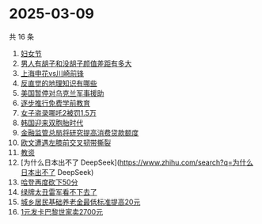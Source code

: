 # 2025-03-09

共 16 条

<!-- BEGIN ZHIHUSEARCH -->
<!-- 最后更新时间 Sun Mar 09 2025 21:01:24 GMT+0800 (China Standard Time) -->
1. [妇女节](https://www.zhihu.com/search?q=妇女节)
1. [男人有胡子和没胡子颜值差距有多大](https://www.zhihu.com/search?q=男人有胡子和没胡子颜值差距有多大)
1. [上海申花vs川崎前锋](https://www.zhihu.com/search?q=上海申花vs川崎前锋)
1. [反直觉的地理知识有哪些](https://www.zhihu.com/search?q=反直觉的地理知识有哪些)
1. [美国暂停对乌克兰军事援助](https://www.zhihu.com/search?q=美国暂停对乌克兰军事援助)
1. [逐步推行免费学前教育](https://www.zhihu.com/search?q=逐步推行免费学前教育)
1. [女子盗录哪吒2被罚1.5万](https://www.zhihu.com/search?q=女子盗录哪吒2被罚1.5万)
1. [韩国迎来双胞胎时代](https://www.zhihu.com/search?q=韩国迎来双胞胎时代)
1. [金融监管总局将研究提高消费贷款额度](https://www.zhihu.com/search?q=金融监管总局将研究提高消费贷款额度)
1. [欧文遭遇左膝前交叉韧带撕裂](https://www.zhihu.com/search?q=欧文遭遇左膝前交叉韧带撕裂)
1. [教资](https://www.zhihu.com/search?q=教资)
1. [为什么日本出不了 DeepSeek](https://www.zhihu.com/search?q=为什么日本出不了 DeepSeek)
1. [哈登再度砍下50分](https://www.zhihu.com/search?q=哈登再度砍下50分)
1. [绿牌太丑雷军看不下去了](https://www.zhihu.com/search?q=绿牌太丑雷军看不下去了)
1. [城乡居民基础养老金最低标准提高20元](https://www.zhihu.com/search?q=城乡居民基础养老金最低标准提高20元)
1. [1元发卡巴黎世家卖2700元](https://www.zhihu.com/search?q=1元发卡巴黎世家卖2700元)
<!-- END ZHIHUSEARCH -->
